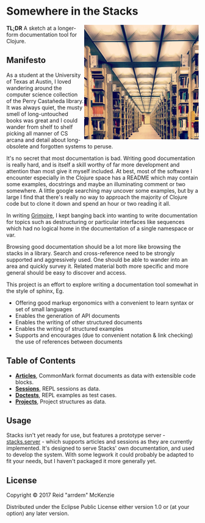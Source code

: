 # Somewhere in the Stacks
<img align="right" src="https://github.com/arrdem/stacks/raw/master/etc/stacks.jpg" width=300/>

**TL;DR** A sketch at a longer-form documentation tool for Clojure.

## Manifesto

As a student at the University of Texas at Austin, I loved wandering around the computer science collection of the Perry Castañeda library.
It was always quiet, the musty smell of long-untouched books was great and I could wander from shelf to shelf picking all manner of CS arcana and detail about long-obsolete and forgotten systems to peruse.

It's no secret that most documentation is bad.
Writing good documentation is really hard, and is itself a skill worthy of far more development and attention than most give it myself included.
At best, most of the software I encounter especially in the Clojure space has a README which may contain some examples, docstrings and maybe an illuminating comment or two somewhere.
A little google searching may uncover some examples, but by a large I find that there's really no way to approach the majority of Clojure code but to clone it down and spend an hour or two reading it all.

In writing [Grimoire](http://conj.io), I kept banging back into wanting to write documentation for topics such as destructuring or particular interfaces like sequences which had no logical home in the documentation of a single namespace or var.

Browsing good documentation should be a lot more like browsing the stacks in a library.
Search and cross-reference need to be strongly supported and aggressively used.
One should be able to wander into an area and quickly survey it.
Related material both more specific and more general should be easy to discover and access.

This project is an effort to explore writing a documentation tool somewhat in the style of sphinx, Eg.

- Offering good markup ergonomics with a convenient to learn syntax or set of small languages
- Enables the generation of API documents
- Enables the writing of other structured documents
- Enables the writing of structured examples
- Supports and encourages (due to convenient notation & link checking) the use of references between documents

## Table of Contents

- [**Articles**](doc/articles.md), CommonMark format documents as data with extensible code blocks.
- [**Sessions**](doc/sessions.md), REPL sessions as data.
- [**Doctests**](doc/doctests.md), REPL examples as test cases.
- [**Projects**](doc/projects.md), Project structures as data.

## Usage

Stacks isn't yet ready for use, but features a prototype server - [stacks.server](src/dev/stacks/server.clj) - which supports articles and sessions as they are currently implemented.
It's designed to serve Stacks' own documentation, and used to develop the system.
With some legwork it could probably be adapted to fit your needs, but I haven't packaged it more generally yet.

## License

Copyright © 2017 Reid "arrdem" McKenzie

Distributed under the Eclipse Public License either version 1.0 or (at your option) any later version.
